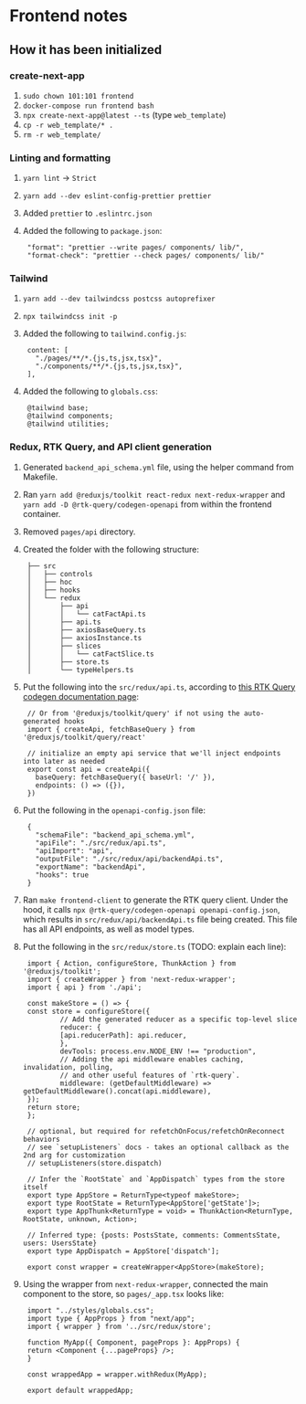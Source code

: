 # Frontend notes

## How it has been initialized

### create-next-app

1. `sudo chown 101:101 frontend`
2. `docker-compose run frontend bash`
3. `npx create-next-app@latest --ts` (type `web_template`)
4. `cp -r web_template/* .`
5. `rm -r web_template/`

### Linting and formatting

1. `yarn lint` -> `Strict`
2. `yarn add --dev eslint-config-prettier prettier`
3. Added `prettier` to `.eslintrc.json`
4. Added the following to `package.json`:

        "format": "prettier --write pages/ components/ lib/",
        "format-check": "prettier --check pages/ components/ lib/"

### Tailwind

1. `yarn add --dev tailwindcss postcss autoprefixer`
2. `npx tailwindcss init -p`
3. Added the following to `tailwind.config.js`:

        content: [
          "./pages/**/*.{js,ts,jsx,tsx}",
          "./components/**/*.{js,ts,jsx,tsx}",
        ],

4. Added the following to `globals.css`:

        @tailwind base;
        @tailwind components;
        @tailwind utilities;

### Redux, RTK Query, and API client generation

1. Generated `backend_api_schema.yml` file, using the helper command from Makefile.
2. Ran `yarn add @reduxjs/toolkit react-redux next-redux-wrapper` and `yarn add -D @rtk-query/codegen-openapi` from within the frontend container.
3. Removed `pages/api` directory.
4. Created the folder with the following structure:

        ├── src
        │   ├── controls
        │   ├── hoc
        │   ├── hooks
        │   └── redux
        │       ├── api
        │       │   └── catFactApi.ts
        │       ├── api.ts
        │       ├── axiosBaseQuery.ts
        │       ├── axiosInstance.ts
        │       ├── slices
        │       │   └── catFactSlice.ts
        │       ├── store.ts
        │       └── typeHelpers.ts

5. Put the following into the `src/redux/api.ts`, according to [this RTK Query codegen documentation page](https://redux-toolkit.js.org/rtk-query/usage/code-generation):

        // Or from '@reduxjs/toolkit/query' if not using the auto-generated hooks
        import { createApi, fetchBaseQuery } from '@reduxjs/toolkit/query/react'

        // initialize an empty api service that we'll inject endpoints into later as needed
        export const api = createApi({
          baseQuery: fetchBaseQuery({ baseUrl: '/' }),
          endpoints: () => ({}),
        })

6. Put the following in the `openapi-config.json` file:

        {
          "schemaFile": "backend_api_schema.yml",
          "apiFile": "./src/redux/api.ts",
          "apiImport": "api",
          "outputFile": "./src/redux/api/backendApi.ts",
          "exportName": "backendApi",
          "hooks": true
        }

7. Ran `make frontend-client` to generate the RTK query client. Under the hood, it calls `npx @rtk-query/codegen-openapi openapi-config.json`, which results in `src/redux/api/backendApi.ts` file being created. This file has all API endpoints, as well as model types.
8. Put the following in the `src/redux/store.ts` (TODO: explain each line):

        import { Action, configureStore, ThunkAction } from '@reduxjs/toolkit';
        import { createWrapper } from 'next-redux-wrapper';
        import { api } from './api';

        const makeStore = () => {
        const store = configureStore({
                // Add the generated reducer as a specific top-level slice
                reducer: {
                [api.reducerPath]: api.reducer,
                },
                devTools: process.env.NODE_ENV !== "production",
                // Adding the api middleware enables caching, invalidation, polling,
                // and other useful features of `rtk-query`.
                middleware: (getDefaultMiddleware) => getDefaultMiddleware().concat(api.middleware),
        });
        return store;
        };

        // optional, but required for refetchOnFocus/refetchOnReconnect behaviors
        // see `setupListeners` docs - takes an optional callback as the 2nd arg for customization
        // setupListeners(store.dispatch)

        // Infer the `RootState` and `AppDispatch` types from the store itself
        export type AppStore = ReturnType<typeof makeStore>;
        export type RootState = ReturnType<AppStore['getState']>;
        export type AppThunk<ReturnType = void> = ThunkAction<ReturnType, RootState, unknown, Action>;

        // Inferred type: {posts: PostsState, comments: CommentsState, users: UsersState}
        export type AppDispatch = AppStore['dispatch'];

        export const wrapper = createWrapper<AppStore>(makeStore);

9. Using the wrapper from `next-redux-wrapper`, connected the main component to the store, so `pages/_app.tsx` looks like:

        import "../styles/globals.css";
        import type { AppProps } from "next/app";
        import { wrapper } from '../src/redux/store';

        function MyApp({ Component, pageProps }: AppProps) {
        return <Component {...pageProps} />;
        }

        const wrappedApp = wrapper.withRedux(MyApp);

        export default wrappedApp;
